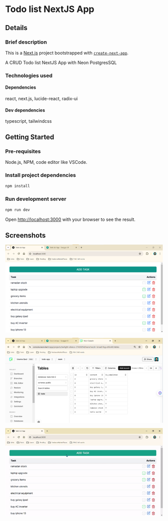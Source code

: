 # Todo list NextJS App

## Details

### Brief description

This is a [Next.js](https://nextjs.org/) project bootstrapped with [`create-next-app`](https://github.com/vercel/next.js/tree/canary/packages/create-next-app).

A CRUD Todo list NextJS App with Neon PostgresSQL

### Technologies used

#### Dependencies

react, next.js, lucide-react, radix-ui

#### Dev dependencies

typescript, tailwindcss

## Getting Started

### Pre-requisites

Node.js, NPM, code editor like VSCode.

### Install project dependencies

```bash
npm install
```

### Run development server

```bash
npm run dev
```

Open [http://localhost:3000](http://localhost:3000) with your browser to see the result.

## Screenshots

![application interface](https://raw.githubusercontent.com/usamyismy7/generative-ai-projects/master/project-2_todo-list-full-stack-nextjs-fastapi/project_2/frontend/assets/image-1.png)

![database](https://raw.githubusercontent.com/usamyismy7/generative-ai-projects/master/project-2_todo-list-full-stack-nextjs-fastapi/project_2/frontend/assets/image.png)

![gif](https://raw.githubusercontent.com/usamyismy7/generative-ai-projects/master/project-2_todo-list-full-stack-nextjs-fastapi/project_2/frontend/assets/gif.gif)
